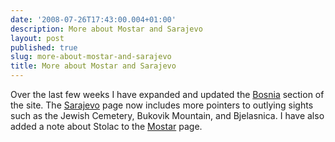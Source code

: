 ```yaml
---
date: '2008-07-26T17:43:00.004+01:00'
description: More about Mostar and Sarajevo
layout: post
published: true
slug: more-about-mostar-and-sarajevo
title: More about Mostar and Sarajevo
---
```


Over the last few weeks I have expanded and updated the <a href="https://balkanology.com/bosnia/index.html">Bosnia</a> section of the site. The <a href="https://balkanology.com/bosnia/article_sarajevo.html">Sarajevo</a> page now includes more pointers to outlying sights such as the Jewish Cemetery, Bukovik Mountain, and Bjelasnica. I have also added a note about Stolac to the <a href="https://balkanology.com/bosnia/article_mostar.html">Mostar</a> page.